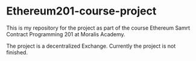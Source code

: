 # Ethereum201-course-project

This is my repository for the project as part of the course Ethereum Samrt Contract Programming 201 at Moralis Academy.

The project is a decentralized Exchange.
Currently the project is not finished.
